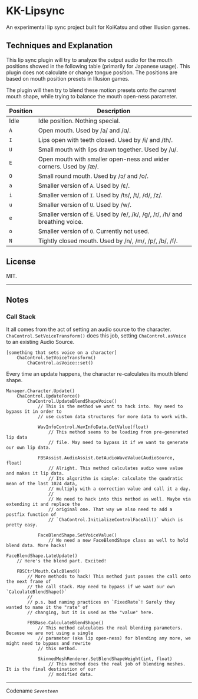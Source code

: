 # KK-Lipsync

An experimental lip sync project built for KoiKatsu and other Illusion games.

## Techniques and Explanation

This lip sync plugin will try to analyze the output audio for the mouth positions showed in the following table (primarily for Japanese usage). This plugin does not calculate or change tongue position. The positions are based on mouth position presets in Illusion games.

The plugin will then try to blend these motion presets onto _the current_ mouth shape, while trying to balance the mouth open-ness parameter.

| Position | Description                                                                  |
| -------- | ---------------------------------------------------------------------------- |
| Idle     | Idle position. Nothing special.                                              |
| `A`      | Open mouth. Used by /a/ and /ɑ/.                                             |
| `I`      | Lips open with teeth closed. Used by /i/ and /th/.                           |
| `U`      | Small mouth with lips drawn together. Used by /u/.                           |
| `E`      | Open mouth with smaller open-ness and wider corners. Used by /æ/.            |
| `O`      | Small round mouth. Used by /ɔ/ and /o/.                                      |
| `a`      | Smaller version of `A`. Used by /ε/.                                         |
| `i`      | Smaller version of `I`. Used by /ts/, /t/, /d/, /z/.                         |
| `u`      | Smaller version of `U`. Used by /w/.                                         |
| `e`      | Smaller version of `E`. Used by /e/, /k/, /g/, /r/, /h/ and breathing voice. |
| `o`      | Smaller version of `O`. Currently not used.                                  |
| `N`      | Tightly closed mouth. Used by /n/, /m/, /p/, /b/, /f/.                       |


## License

MIT.

---

## Notes

### Call Stack

It all comes from the act of setting an audio source to the character. `ChaControl.SetVoiceTransform()` does this job, setting `ChaControl.asVoice` to an existing Audio Source.

```
[something that sets voice on a character]
	ChaControl.SetVoiceTransform()
		ChaControl.asVoice::set()
```

Every time an update happens, the character re-calculates its mouth blend shape.

```
Manager.Character.Update()
    ChaControl.UpdateForce()
        ChaControl.UpdateBlendShapeVoice()      
            // This is the method we want to hack into. May need to bypass it in order to
            // use custom data structures for more data to work with.

            WavInfoControl.WavInfoData.GetValue(float)	
                // This method seems to be loading from pre-generated lip data
                // file. May need to bypass it if we want to generate our own lip data.

            FBSAssist.AudioAssist.GetAudioWaveValue(AudioSource, float)
                // Alright. This method calculates audio wave value and makes it lip data.
                // Its algorithm is simple: calculate the quadratic mean of the last 1024 data,
                // multiply with a correction value and call it a day.
                //
                // We need to hack into this method as well. Maybe via extending it and replace the 
                // original one. That way we also need to add a postfix function of 
                // `ChaControl.InitializeControlFaceAll()` which is pretty easy.
            
            FaceBlendShape.SetVoiceValue()
                // We need a new FaceBlendShape class as well to hold blend data. More hacks!

FaceBlendShape.LateUpdate()
    // Here's the blend part. Excited!
       
    FBSCtrlMouth.CalcBlend()
        // More methods to hack! This method just passes the call onto the next frame of 
        // the call stack. May need to bypass if we want our own `CalculateBlendShape()`
        //
        // p.s. bad naming practices on `FixedRate`! Surely they wanted to name it the "rate" of
        // changing, but it is used as the "value" here.
        
        FBSBase.CalculateBlendShape()
            // This method calculates the real blending parameters. Because we are not using a single
            // parameter (aka lip open-ness) for blending any more, we might need to bypass and rewrite
            // this method.

            SkinnedMeshRenderer.SetBlendShapeWeight(int, float)
                // This method does the real job of blending meshes. It is the final destination of our
                // modified data.
```

---

Codename _`Seventeen`_